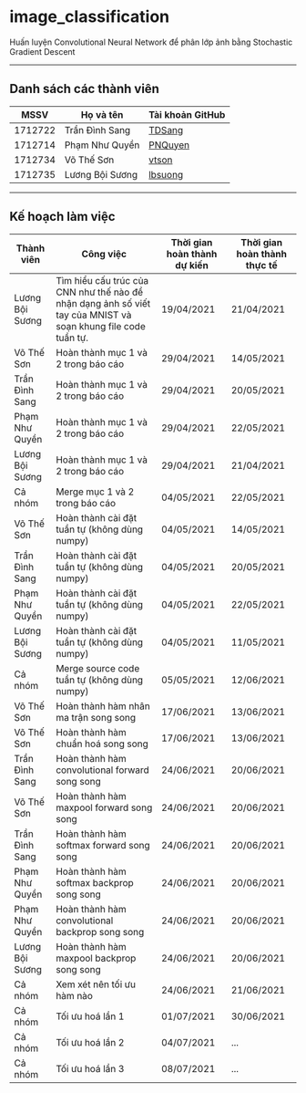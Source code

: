# image_classification
Huấn luyện Convolutional Neural Network để phân lớp ảnh bằng Stochastic Gradient Descent

---

## Danh sách các thành viên
| MSSV    | Họ và tên       | Tài khoản GitHub                                   |
| ------- | --------------- | -------------------------------------------------- |
| 1712722 | Trần Đình Sang  | [TDSang](https://github.com/sangtran211)   |
| 1712714 | Phạm Như Quyền  | [PNQuyen](https://github.com/Quyen19991108) |
| 1712734 | Võ Thế Sơn      | [vtson](https://github.com/thesonvo)          |
| 1712735 | Lương Bội Sương | [lbsuong](https://github.com/lbsuong)              |

---

## Kế hoạch làm việc
| Thành viên | Công việc | Thời gian hoàn thành dự kiến | Thời gian hoàn thành thực tế |
| --- | --- | --- | --- |
| Lương Bội Sương | Tìm hiểu cấu trúc của CNN như thế nào để nhận dạng ảnh số viết tay của MNIST và soạn khung file code tuần tự. | 19/04/2021 | 21/04/2021 |
| Võ Thế Sơn | Hoàn thành mục 1 và 2 trong báo cáo | 29/04/2021 | 14/05/2021 |
| Trần Đình Sang | Hoàn thành mục 1 và 2 trong báo cáo | 29/04/2021 | 20/05/2021 |
| Phạm Như Quyền | Hoàn thành mục 1 và 2 trong báo cáo | 29/04/2021 | 22/05/2021 |
| Lương Bội Sương | Hoàn thành mục 1 và 2 trong báo cáo | 29/04/2021 | 21/04/2021 |
| Cả nhóm | Merge mục 1 và 2 trong báo cáo | 04/05/2021 | 22/05/2021 |
| Võ Thế Sơn | Hoàn thành cài đặt tuần tự (không dùng numpy) | 04/05/2021 | 14/05/2021 |
| Trần Đình Sang | Hoàn thành cài đặt tuần tự (không dùng numpy) | 04/05/2021 | 20/05/2021 |
| Phạm Như Quyền | Hoàn thành cài đặt tuần tự (không dùng numpy) | 04/05/2021 | 22/05/2021 |
| Lương Bội Sương | Hoàn thành cài đặt tuần tự (không dùng numpy) | 04/05/2021 | 11/05/2021 |
| Cả nhóm | Merge source code tuần tự (không dùng numpy) | 05/05/2021 | 12/06/2021 |
| Võ Thế Sơn | Hoàn thành hàm nhân ma trận song song | 17/06/2021 | 13/06/2021 |
| Võ Thế Sơn | Hoàn thành hàm chuẩn hoá song song | 17/06/2021 | 13/06/2021 |
| Trần Đình Sang | Hoàn thành hàm convolutional forward song song | 24/06/2021 | 20/06/2021 |
| Võ Thế Sơn | Hoàn thành hàm maxpool forward song song | 24/06/2021 | 20/06/2021 |
| Trần Đình Sang | Hoàn thành hàm softmax forward song song | 24/06/2021 | 20/06/2021 |
| Phạm Như Quyền | Hoàn thành hàm softmax backprop song song | 24/06/2021 | 20/06/2021 |
| Phạm Như Quyền | Hoàn thành hàm convolutional backprop song song | 24/06/2021 | 20/06/2021 |
| Lương Bội Sương | Hoàn thành hàm maxpool backprop song song | 24/06/2021 | 20/06/2021 |
| Cả nhóm | Xem xét nên tối ưu hàm nào | 24/06/2021 | 21/06/2021 |
| Cả nhóm | Tối ưu hoá lần 1 | 01/07/2021 | 30/06/2021 |
| Cả nhóm | Tối ưu hoá lần 2 | 04/07/2021 | ... |
| Cả nhóm | Tối ưu hoá lần 3 | 08/07/2021 | ... |